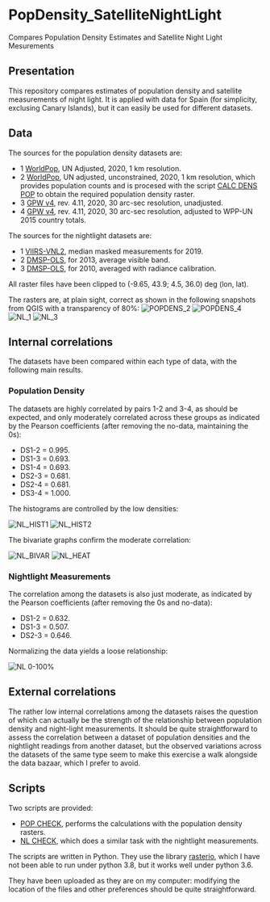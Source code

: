 # PopDensity_SatelliteNightLight
Compares Population Density Estimates and Satellite Night Light Mesurements

## Presentation
This repository compares estimates of population density and satellite measurements of night light. 
It is applied with data for Spain (for simplicity, exclusing Canary Islands), but it can easily be used for different datasets.

## Data
The sources for the population density datasets are:
* 1 [WorldPop](https://www.worldpop.org/project/categories?id=18), UN Adjusted, 2020, 1 km resolution.
* 2 [WorldPop](https://www.worldpop.org/project/categories?id=3), UN adjusted, unconstrained, 2020, 1 km resolution, which provides population counts and is procesed with the script [CALC DENS POP](https://github.com/Rigonz/CountryPopDensityDistrib/blob/main/CALC%20DENS%20POP%20R1%20py36.py) to obtain the required population density raster.
* 3 [GPW v4](https://sedac.ciesin.columbia.edu/data/collection/gpw-v4/sets/browse), rev. 4.11, 2020, 30 arc-sec resolution, unadjusted.
* 4 [GPW v4](https://sedac.ciesin.columbia.edu/data/collection/gpw-v4/sets/browse), rev. 4.11, 2020, 30 arc-sec resolution, adjusted to WPP-UN 2015 country totals.

The sources for the nightlight datasets are:
* 1 [VIIRS-VNL2](https://eogdata.mines.edu/nighttime_light/annual/v20/), median masked measurements for 2019.
* 2 [DMSP-OLS](https://eogdata.mines.edu/products/dmsp/#v4), for 2013, average visible band.
* 3 [DMSP-OLS](https://eogdata.mines.edu/products/dmsp/#radcal), for 2010, averaged with radiance calibration.

All raster files have been clipped to (-9.65, 43.9; 4.5, 36.0) deg (lon, lat).

The rasters are, at plain sight, correct as shown in the following snapshots from QGIS with a transparency of 80%:
![POPDENS_2](https://github.com/Rigonz/PopDensity_SatelliteNightLight/blob/main/Images/POPDENS_2.png)
![POPDENS_4](https://github.com/Rigonz/PopDensity_SatelliteNightLight/blob/main/Images/POPDENS_4.png)
![NL_1](https://github.com/Rigonz/PopDensity_SatelliteNightLight/blob/main/Images/NL_1.png)
![NL_3](https://github.com/Rigonz/PopDensity_SatelliteNightLight/blob/main/Images/NL_3.png)

## Internal correlations
The datasets have been compared within each type of data, with the following main results.

### Population Density
The datasets are highly correlated by pairs 1-2 and 3-4, as should be expected, and only moderately correlated across these groups as indicated by the Pearson coefficients (after removing the no-data, maintaining the 0s):
* DS1-2 = 0.995.
* DS1-3 = 0.693.
* DS1-4 = 0.693.
* DS2-3 = 0.681.
* DS2-4 = 0.681.
* DS3-4 = 1.000.

The histograms are controlled by the low densities:

![NL_HIST1](https://github.com/Rigonz/PopDensity_SatelliteNightLight/blob/main/Images/NL_HIST1.png)
![NL_HIST2](https://github.com/Rigonz/PopDensity_SatelliteNightLight/blob/main/Images/NL_HIST2.png)

The bivariate graphs confirm the moderate correlation:

![NL_BIVAR](https://github.com/Rigonz/PopDensity_SatelliteNightLight/blob/main/Images/NL_BIVAR.png)
![NL_HEAT](https://github.com/Rigonz/PopDensity_SatelliteNightLight/blob/main/Images/NL_HEAT.png)


### Nightlight Measurements
The correlation among the datasets is also just moderate, as indicated by the Pearson coefficients (after removing the 0s and no-data):
* DS1-2 = 0.632.
* DS1-3 = 0.507.
* DS2-3 = 0.646.

Normalizing the data yields a loose relationship:

![NL 0-100%](https://github.com/Rigonz/PopDensity_SatelliteNightLight/blob/main/Images/NL_0-100.png)

## External correlations
The rather low internal correlations among the datasets raises the question of which can actually be the strength of the relationship between population density and night-light measurements. It should be quite straightforward to assess the correlation between a dataset of population densities and the nightlight readings from another dataset, but the observed variations across the datasets of the same type seem to make this exercise a walk alongside the data bazaar, which I prefer to avoid.

## Scripts
Two scripts are provided:
* [POP CHECK](https://github.com/Rigonz/PopDensity_SatelliteNightLight/blob/main/POP%20CHECK%20R0%20py36.py), performs the calculations with the population density rasters.
* [NL CHECK](https://github.com/Rigonz/PopDensity_SatelliteNightLight/blob/main/NL%20CHECK%20R0%20py36.py), which does a similar task with the nightlight measurements.

The scripts are written in Python. They use the library [rasterio](https://rasterio.readthedocs.io/en/latest/index.html#), which I have not been able to run under python 3.8, but it works well under python 3.6.

They have been uploaded as they are on my computer: modifying the location of the files and other preferences should be quite straightforward.
